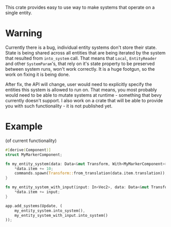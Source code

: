This crate provides easy to use way to make systems that operate on a single entity.

# Warning
Currently there is a bug, individual entity systems don't store their state.
State is being shared across all entities that are being iterated by the system that resulted from `into_system` call.
That means that `Local`, `EntityReader` and other `SystemParam`'s, that
rely on it's state property to be preserved between system runs, won't work correctly.
It is a huge footgun, so the work on fixing it is being done.

After fix, the API will change, user would need to explicitly specify the entities this system is allowed to run on.
That means, you most probably would need to be able to mutate systems at 
runtime - something that bevy currently doesn't support. 
I also work on a crate that will be able to provide you with such functionality - it is not published yet.

# Example
(of current functionality)

```rust
#[derive(Component)]
struct MyMarkerComponent;

fn my_entity_system(data: Data<&mut Transform, With<MyMarkerComponent>>, mut commands: Commands) {
    *data.item += 10;
    commands.spawn(Transform::from_translation(data.item.translation));
}

fn my_entity_system_with_input(input: In<Vec2>, data: Data<&mut Transform>) {
    *data.item += input;
}

app.add_systems(Update, (
    my_entity_system.into_system(), 
    my_entity_system_with_input.into_system()
));
```

